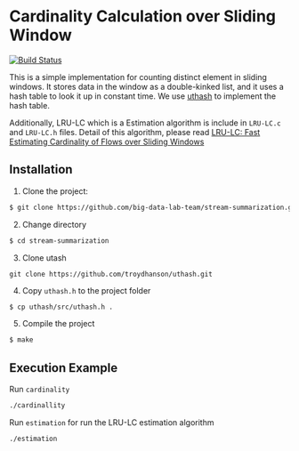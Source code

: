 # Cardinality Calculation over Sliding Window

[![Build Status](https://travis-ci.org/big-data-lab-team/stream-summarization.svg?branch=master)](https://travis-ci.org/big-data-lab-team/stream-summarization)

This is a simple implementation for counting distinct element in sliding windows.
It stores data in the window as a double-kinked list,
and it uses a hash table to look it up in constant time. We use
[uthash](https://troydhanson.github.io/uthash)
to implement the hash table.

Additionally, LRU-LC which is a Estimation algorithm is include in `LRU-LC.c` and `LRU-LC.h` files. 
Detail of this algorithm, please read [LRU-LC: Fast Estimating Cardinality of Flows over Sliding Windows](https://www.jstage.jst.go.jp/article/transinf/E99.D/10/E99.D_2015EDL8263/_pdf)


## Installation

1. Clone the project:
``` bash
$ git clone https://github.com/big-data-lab-team/stream-summarization.git
```

2. Change directory
``` bash
$ cd stream-summarization
```

3. Clone utash
```git
git clone https://github.com/troydhanson/uthash.git
```

4. Copy `uthash.h` to the project folder
```bash
$ cp uthash/src/uthash.h .
```

5. Compile the project 
``` bash
$ make
```

## Execution Example

Run `cardinality`
``` bash
./cardinallity
```
Run `estimation` for run the LRU-LC estimation algorithm
``` bash
./estimation
```

